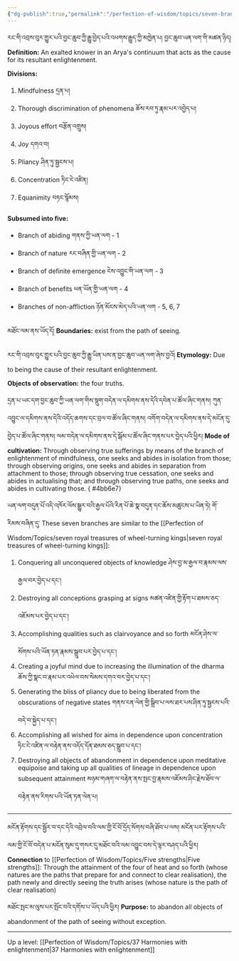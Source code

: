 ```yaml
---
{"dg-publish":true,"permalink":"/perfection-of-wisdom/topics/seven-branches-of-enlightenment/"}
---
```


རང་གི་འབྲས་བུར་གྱུར་པའི་བྱང་ཆུབ་ཀྱི་རྒྱུ་བྱེད་པའི་འཕགས་རྒྱུད་ཀྱི་མཁྱེན་པ། བྱང་ཆུབ་ཡན་ལག་གི་མཚན་ཉིད།
**Definition:** An exalted knower in an Arya's continuum that acts as the cause for its resultant enlightenment.

**Divisions:**
1. Mindfulness དྲན་པ།
2. Thorough discrimination of phenomena ཆོས་རབ་ཏུ་རྣམ་པར་འབྱེད་པ།
3. Joyous effort བརྩོན་འགྲུས།
4. Joy དགའ་བ།
5. Pliancy ཤིན་ཏུ་སྦྱངས་པ།
6. Concentration ཏིང་ངེ་འཛིན།
7. Equanimity བཏང་སྙོམས།

**Subsumed into five:**
- Branch of abiding གནས་ཀྱི་ཡན་ལག - 1
- Branch of nature རང་བཞིན་གྱི་ཡན་ལག - 2
- Branch of definite emergence ངེས་འབྱུང་གི་ཡན་ལག - 3
- Branch of benefits ཕན་ཡོན་གྱི་ཡན་ལག - 4
- Branches of non-affliction ཉོན་མོངས་མེད་པའི་ཡན་ལག - 5, 6, 7

མཐོང་ལམ་ནས་ཡོད་དོ།
**Boundaries:** exist from the path of seeing.

རང་གི་འབྲས་བུར་གྱུར་པའི་བྱང་ཆུབ་ཀྱི་རྒྱུ་ཡིན་པས་ན་བྱང་ཆུབ་ཡན་ལག་ཞེས་བྱའོ།
**Etymology:** Due to being the cause of their resultant enlightenment.

**Objects of observation:** the four truths.

དྲན་པ་ཡང་དག་བྱང་ཆུབ་ཀྱི་ཡན་ལག་གིས་སྡུག་བདེན་ལ་དམིགས་ནས་དེའི་དབེན་པ་ཚོལ་ཞིང་གནས། 
ཀུན་འབྱུང་ལ་དམིགས་ནས་དེའི་འདོད་ཆགས་དང་བྲལ་བ་ཚོལ་ཞིང་གནས། འགོག་བདེན་ལ་དམིགས་ནས་དེ་མངོན་དུ་བྱེད་པ་ཚོལ་ཞིང་གནས། 
ལམ་བདེན་ལ་དམིགས་ནས་དེ་སྒོམ་པ་ཚོལ་ཞིང་གནས་པར་བྱེད་པའི་ཕྱིར།
**Mode of cultivation:** Through observing true sufferings by means of the branch of enlightenment of mindfulness, one seeks and abides in isolation from those; through observing origins, one seeks and abides in separation from attachment to those; through observing true cessation, one seeks and abides in actualising that; and through observing true paths, one seeks and abides in cultivating those.
{ #4bb6e7}


ཡན་ལག་བདུན་པོ་འདི་འཁོར་ལོས་སྒྱུར་བའི་རྒྱལ་པོའི་རིན་པོ་ཆེ་སྣ་བདུན་དང་ཆོས་མཚུངས་པ་ཡིན་ཏེ། གོ་རིམས་བཞིན་དུ་
These seven branches are similar to the [[Perfection of Wisdom/Topics/seven royal treasures of wheel-turning kings\|seven royal treasures of wheel-turning kings]]:
1. Conquering all unconquered objects of knowledge ཤེས་བྱ་མ་རྒྱལ་བ་རྣམས་ལས་རྒྱལ་བར་བྱེད་པ་དང༌། 
2. Destroying all conceptions grasping at signs མཚན་འཛིན་གྱི་རྟོག་པ་ཐམས་ཅད་འཇོམས་པར་བྱེད་པ་དང༌། 
3. Accomplishing qualities such as clairvoyance and so forth མངོན་ཤེས་ལ་སོགས་པའི་ཡོན་ཏན་རྣམས་སྒྲུབ་པར་བྱེད་པ་དང༌། 
4. Creating a joyful mind due to increasing the illumination of the dharma
   ཆོས་ཀྱི་སྣང་བ་རྣམ་པར་འཕེལ་བས་སེམས་དགའ་བར་བྱེད་པ་དང༌། 
5. Generating the bliss of pliancy due to being liberated from the obscurations of negative states
   གནས་ངན་ལེན་གྱི་སྒྲིབ་པ་ལས་ཐར་པས་ཤིན་ཏུ་སྦྱངས་པའི་བདེ་བ་སྐྱེད་པ་དང༌། 
6. Accomplishing all wished for aims in dependence upon concentration
   ཏིང་ངེ་འཛིན་ལ་བརྟེན་ནས་འདོད་དོན་ཐམས་ཅད་སྒྲུབ་པ་དང༌། 
7. Destroying all objects of abandonment in dependence upon meditative equipoise and taking up all qualities of lineage in dependence upon subsequent attainment
   མཉམ་གཞག་ལ་བརྟེན་ནས་སྤང་བྱ་རྣམས་འཇོམས་ཤིང་རྗེས་ཐོབ་ལ་བརྟེན་ནས་རིགས་པའི་ཡོན་ཏན་ལེན་པ།



---
མངོན་རྟོགས་དང་སྦྱོར་བ་དང་དེའི་འབྲེལ་བའི་ལམ་གྱི་ངོ་བོ་དྲོད་སོགས་བཞི་ཐོབ་པ་ལས། 
མངོན་པར་རྟོགས་པའི་ལམ་གྱི་ངོ་བོ་བདེན་པ་མངོན་སུམ་དུ་གསར་དུ་མཐོང་བའི་ལམ་འབྱུང་བས་དེ་ལྟར་བཤད་པའི་ཕྱིར།
**Connection** to [[Perfection of Wisdom/Topics/Five strengths\|Five strengths]]: Through the attainment of the four of heat and so forth (whose natures are the paths that prepare for and connect to clear realisation), the path newly and directly seeing the truth arises (whose nature is the path of clear realisation)

མཐོང་སྤང་མ་ལུས་པར་སྤོང་བའི་དགོས་པ་ཡོད་པའི་ཕྱིར།
**Purpose:** to abandon all objects of abandonment of the path of seeing without exception.

---
Up a level: [[Perfection of Wisdom/Topics/37 Harmonies with enlightenment\|37 Harmonies with enlightenment]]